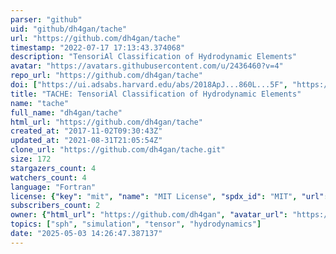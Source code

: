 ```yaml
---
parser: "github"
uid: "github/dh4gan/tache"
url: "https://github.com/dh4gan/tache"
timestamp: "2022-07-17 17:13:43.374068"
description: "TensoriAl Classification of Hydrodynamic Elements"
avatar: "https://avatars.githubusercontent.com/u/2436460?v=4"
repo_url: "https://github.com/dh4gan/tache"
doi: ["https://ui.adsabs.harvard.edu/abs/2018ApJ...860L...5F", "https://ui.adsabs.harvard.edu/abs/2016MNRAS.457.2501F", "https://ui.adsabs.harvard.edu/abs/2020ascl.soft10004F/abstract"]
title: "TACHE: TensoriAl Classification of Hydrodynamic Elements"
name: "tache"
full_name: "dh4gan/tache"
html_url: "https://github.com/dh4gan/tache"
created_at: "2017-11-02T09:30:43Z"
updated_at: "2021-08-31T21:05:54Z"
clone_url: "https://github.com/dh4gan/tache.git"
size: 172
stargazers_count: 4
watchers_count: 4
language: "Fortran"
license: {"key": "mit", "name": "MIT License", "spdx_id": "MIT", "url": "https://api.github.com/licenses/mit", "node_id": "MDc6TGljZW5zZTEz"}
subscribers_count: 2
owner: {"html_url": "https://github.com/dh4gan", "avatar_url": "https://avatars.githubusercontent.com/u/2436460?v=4", "login": "dh4gan", "type": "User"}
topics: ["sph", "simulation", "tensor", "hydrodynamics"]
date: "2025-05-03 14:26:47.387137"
---
```

